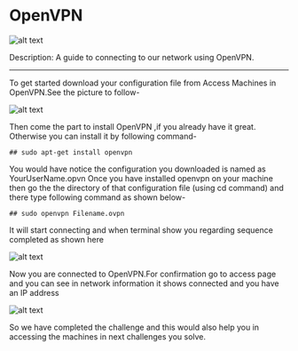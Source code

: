 # OpenVPN


![alt text](https://miro.medium.com/max/700/1*Hkff7a_IV3HKPmOyf0sKkQ.png)


Description: A guide to connecting to our network using OpenVPN.

---

To get started download your configuration file from Access Machines in OpenVPN.See the picture to follow-


![alt text](https://miro.medium.com/max/700/1*J9Lb-oSAsVZAYqovfV5lyQ.png)

Then come the part to install OpenVPN ,if you already have it great.
Otherwise you can install it by following command-
```
## sudo apt-get install openvpn
```
You would have notice the configuration you downloaded is named as YourUserName.opvn
Once you have installed openvpn on your machine then go the the directory of that configuration file (using cd command) and there type following command as shown below-
```
## sudo openvpn Filename.ovpn
```
It will start connecting and when terminal show you regarding sequence completed as shown here

![alt text](https://miro.medium.com/max/700/1*-OslDkDUN0H3SyE7omyvvQ.png) 

Now you are connected to OpenVPN.For confirmation go to access page and you can see in network information it shows connected and you have an IP address

![alt text](https://miro.medium.com/max/548/1*YCCD0X5z-8S1jrRea1IpDQ.jpeg)

So we have completed the challenge and this would also help you in accessing the machines in next challenges you solve. 
